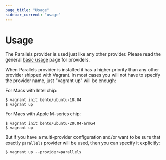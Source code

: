 ```yaml
---
page_title: "Usage"
sidebar_current: "usage"
---
```


# Usage

The Parallels provider is used just like any other provider. Please read the
general [basic usage](https://www.vagrantup.com/docs/providers/basic_usage.html)
page for providers.

When Parallels provider is installed it has a higher priority than any other
provider shipped with Vagrant. In most cases you will not have to specify the
provider name, just "vagrant up" will be enough:

For Macs with Intel chip:
```
$ vagrant init bento/ubuntu-18.04
$ vagrant up
```

For Macs with Apple M-series chip:
```
$ vagrant init bento/ubuntu-20.04-arm64
$ vagrant up
```
But if you have a multi-provider configuration and/or want to be sure that
exactly `parallels` provider will be used, then you can specify it explicitly:

```
$ vagrant up --provider=parallels
```
